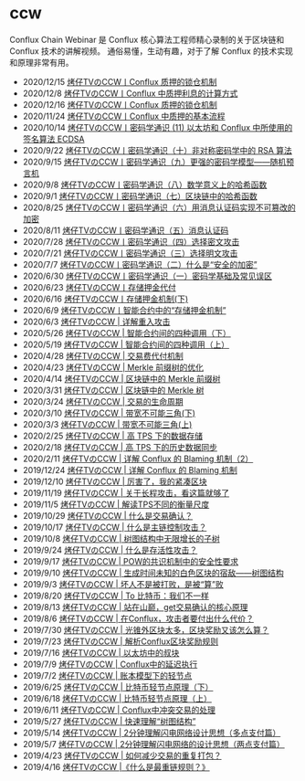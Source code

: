 # ccw
Conflux Chain Webinar 是 Conflux 核心算法工程师精心录制的关于区块链和 Conflux 技术的讲解视频。
通俗易懂，生动有趣，对于了解 Conflux 的技术实现和原理非常有用。

* 2020/12/15 [烤仔TVのCCW丨Conflux 质押的锁仓机制](https://mp.weixin.qq.com/s/hqbEt69_j4GxTMr1aIUssA)
* 2020/12/8	[烤仔TVのCCW丨Conflux 中质押利息的计算方式](https://mp.weixin.qq.com/s/qnxm3Ml2bKC5lC0nyUOOWA)
* 2020/12/16 [烤仔TVのCCW丨Conflux 质押的锁仓机制](https://mp.weixin.qq.com/s/hqbEt69_j4GxTMr1aIUssA)
* 2020/11/24 [烤仔TVのCCW丨Conflux 中质押的基本流程](https://mp.weixin.qq.com/s/RssYS9xIZf3X0ehscQ4oYg)
* 2020/10/14 [烤仔TVのCCW丨密码学通识 (11) 以太坊和 Conflux 中所使用的签名算法 ECDSA](https://mp.weixin.qq.com/s/kIC2rMKRbJc70C7AkCHS0g)
* 2020/9/22	[烤仔TVのCCW丨密码学通识（十）非对称密码学中的 RSA 算法](https://mp.weixin.qq.com/s/PDntFsa5LDWzZ1DjXBNZXA)
* 2020/9/15	[烤仔TVのCCW丨密码学通识（九）更强的密码学模型——随机预言机](https://mp.weixin.qq.com/s/Lwn2iJ0r0OL6mw4embxqnQ)
* 2020/9/8	[烤仔TVのCCW丨密码学通识（八）数学意义上的哈希函数](https://mp.weixin.qq.com/s/u-XqgCEMgdH7cYgwnWIcLQ)
* 2020/9/1	[烤仔TVのCCW丨密码学通识（七）区块链中的哈希函数](https://mp.weixin.qq.com/s/XoLNawzN7t4e-QzkDKw7yg)
* 2020/8/25	[烤仔TVのCCW丨密码学通识（六）用消息认证码实现不可篡改的加密](https://mp.weixin.qq.com/s/CzGmvalLgSUZ9z_sswVXNA)
* 2020/8/11	[烤仔TVのCCW丨密码学通识（五）消息认证码](https://mp.weixin.qq.com/s/5N-9GPNI2vWVeJvp-LuRzg)
* 2020/7/28	[烤仔TVのCCW丨密码学通识（四）选择密文攻击](https://mp.weixin.qq.com/s/kiCb7v9hOP1WRsKDvMIg8A)
* 2020/7/21	[烤仔TVのCCW丨密码学通识（三）选择明文攻击](https://mp.weixin.qq.com/s/cWs4ldC4hCn8_N6QqH1-YQ)
* 2020/7/7	[烤仔TVのCCW丨密码学通识（二）什么是“安全的加密”](https://mp.weixin.qq.com/s/8mNZos4nxyMqqzyDYrhAZQ)
* 2020/6/30	[烤仔TVのCCW丨密码学通识（一）密码学基础及常见误区](https://mp.weixin.qq.com/s/q7Nrmx-PmgJ0eMO1ABjXeg)
* 2020/6/23	[烤仔TVのCCW丨存储押金代付](https://mp.weixin.qq.com/s/1f-fSJJGdk1cRx3CR9uKbQ)
* 2020/6/16	[烤仔TVのCCW丨存储押金机制(下)](https://mp.weixin.qq.com/s/vLBc1OrL7JuqmYXz0BvTLA)
* 2020/6/9	[烤仔TVのCCW丨智能合约中的“存储押金机制”](https://mp.weixin.qq.com/s/KKU3XiJqr_Uz5RdlUyQmtA)
* 2020/6/3	[烤仔TVのCCW | 详解重入攻击](https://mp.weixin.qq.com/s/BTl4COummNF1XCYLPcJRbQ)
* 2020/5/26	[烤仔TVのCCW | 智能合约间的四种调用（下）](https://mp.weixin.qq.com/s/6x48qNusKKadnEX1Jgtz1Q)
* 2020/5/19	[烤仔TVのCCW | 智能合约间的四种调用（上）](https://mp.weixin.qq.com/s/HTbosi4YeGiQvZa_-ac6EA)
* 2020/4/28	[烤仔TVのCCW | 交易费代付机制](https://mp.weixin.qq.com/s/7gMDVWvfhd8apZ9AtS06rQ)
* 2020/4/23	[烤仔TVのCCW | Merkle 前缀树的优化](https://mp.weixin.qq.com/s/uUJOnT37pib24DCYGyDcFw)
* 2020/4/14	[烤仔TVのCCW | 区块链中的 Merkle 前缀树](https://mp.weixin.qq.com/s/KisNnRTf5TPJOfHLzn29Tg)
* 2020/3/31	[烤仔TVのCCW | 区块链中的 Merkle 树](https://mp.weixin.qq.com/s/xDhOz2ucer-gX51liLeYUw)
* 2020/3/24	[烤仔TVのCCW | 交易的生命周期](https://mp.weixin.qq.com/s/32I-Zm7Fsd8tLxSw0uVwIg)
* 2020/3/10	[烤仔TVのCCW | 带宽不可能三角(下)](https://mp.weixin.qq.com/s/j68FwRfVPehEuzq3Ou3Oig)
* 2020/3/3	[烤仔TVのCCW | 带宽不可能三角(上)](https://mp.weixin.qq.com/s/iXWwjKpqc0GUPc8UYlXvfQ)
* 2020/2/25	[烤仔TVのCCW | 高 TPS 下的数据存储](https://mp.weixin.qq.com/s/gbBO6XwM64ZXns5IGij3EQ)
* 2020/2/18	[烤仔TVのCCW | 高 TPS 下的历史数据同步](https://mp.weixin.qq.com/s/wx0xkqMnHHZWxIQInHMjog)
* 2020/2/11	[烤仔TVのCCW | 详解 Conflux 的 Blaming 机制（2）](https://mp.weixin.qq.com/s/z93B7Oc6eLhfqUttcJniYw)
* 2019/12/24 [烤仔TVのCCW | 详解 Conflux 的 Blaming 机制](https://mp.weixin.qq.com/s/b9LVaAhljKMKN2W_pqVjIA)
* 2019/12/10 [烤仔TVのCCW | 厉害了，我的紧凑区块](https://mp.weixin.qq.com/s/Cvt2DtpXaEaPKegH3nea0g)
* 2019/11/19 [烤仔TVのCCW | 关于长程攻击，看这篇就够了](https://mp.weixin.qq.com/s/TJbpOQFVxfGpojpIpOG19A)
* 2019/11/5	[烤仔TVのCCW | 解读TPS不同的衡量尺度](https://mp.weixin.qq.com/s/IwUzSDLf9EKs6Dn5zMUXUw)
* 2019/10/29 [烤仔TVのCCW | 什么是交易确认？](https://mp.weixin.qq.com/s/qbzhosSHvu1_c4i2Oq-ShQ)
* 2019/10/17 [烤仔TVのCCW | 什么是主链控制攻击？](https://mp.weixin.qq.com/s/SRj2zi3vb0d9It5ogY8byA)
* 2019/10/8	[烤仔TVのCCW | 树图结构中无限增长的子树](https://mp.weixin.qq.com/s/Jzln6yn3s9ZBV1gvaKHiMg)
* 2019/9/24	[烤仔TVのCCW | 什么是存活性攻击？](https://mp.weixin.qq.com/s/ytO3Tp6OTjuRRzdYqxXAmA)
* 2019/9/17	[烤仔TVのCCW | POW的共识机制中的安全性要求](https://mp.weixin.qq.com/s/n1-jwDO54Pd5O466vb9b0g)
* 2019/9/10	[烤仔TVのCCW | 生成时间未知的白色区块的宿敌——树图结构](https://mp.weixin.qq.com/s/yn2ywrOdGPVmDVT4kXCGGg)
* 2019/9/3	[烤仔TVのCCW | 坏人不是被打败，是被“算”败](https://mp.weixin.qq.com/s/bz3zUZTgpEUWqchFHwMMZA)
* 2019/8/20	[烤仔TVのCCW | To 比特币：我们不一样](https://mp.weixin.qq.com/s/ZppIDZpgv8EYaH-cUq9RXg)
* 2019/8/13	[烤仔TVのCCW | 站在山巅，get交易确认的核心原理](https://mp.weixin.qq.com/s/mC3E9vh97THjLsoNjaELmQ)
* 2019/8/6	[烤仔TVのCCW | 在Conflux，攻击者要付出什么代价？](https://mp.weixin.qq.com/s/92tauXhQS22t3d1XbXZuxQ)
* 2019/7/30	[烤仔TVのCCW | 光锥外区块太多，区块奖励又该怎么算？](https://mp.weixin.qq.com/s/TUPPa35KNKNASs5E2Wqh_Q)
* 2019/7/23	[烤仔TVのCCW | 解析Conflux区块奖励规则](https://mp.weixin.qq.com/s/t_1f6y659S818jnOLIFXDQ)
* 2019/7/16	[烤仔TVのCCW | 以太坊中的叔块](https://mp.weixin.qq.com/s/qrEGUo1s_y94RB-e-rd7qg)
* 2019/7/9	[烤仔TVのCCW | Conflux中的延迟执行](https://mp.weixin.qq.com/s/DnhKYgNL1TvE22w4NP9lwA)
* 2019/7/2	[烤仔TVのCCW | 账本模型下的轻节点](https://mp.weixin.qq.com/s/3-h6DzdkJmG6gxfl3gZfvQ)
* 2019/6/25	[烤仔TVのCCW | 比特币轻节点原理（下）](https://mp.weixin.qq.com/s/QjDjj4P_PE49ZCT-UxTTxg)
* 2019/6/18	[烤仔TVのCCW | 比特币轻节点原理（上）](https://mp.weixin.qq.com/s/mMt-6-RIpnD7qegzyOyRZw)
* 2019/6/11	[烤仔TVのCCW | Conflux中冲突交易的处理](https://mp.weixin.qq.com/s/cwQH5TXN468QHcqqAQ6C_w)
* 2019/5/27	[烤仔TVのCCW | 快速理解“树图结构”](ttps://mp.weixin.qq.com/s/zeCl2QPA5mdRgJ30DV8M_g)
* 2019/5/14	[烤仔TVのCCW | 2分钟理解闪电网络设计思想（多点支付篇）](https://mp.weixin.qq.com/s/is46bOrvjvAMoCvOpzcefw)
* 2019/5/7	[烤仔TVのCCW | 2分钟理解闪电网络的设计思想（两点支付篇）](https://mp.weixin.qq.com/s/M-tpSSS4Saf6oDeXJnMUzg)
* 2019/4/23	[烤仔TVのCCW | 如何减少交易的重复打包？](https://mp.weixin.qq.com/s/aenVwBkVu9_kCMS7PFRvGQ)
* 2019/4/16	[烤仔TVのCCW |《什么是最重链规则？》](https://mp.weixin.qq.com/s/SZmuZTpEuG2GQH0TOaMkng)

